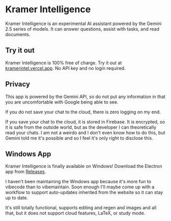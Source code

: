 # Kramer Intelligence

Kramer Intelligence is an experimental AI assistant powered by the Gemini 2.5 series of models. It can answer questions, assist with tasks, and read documents.

## Try it out

Kramer Intelligence is 100% free of charge. Try it out at [kramerintel.vercel.app](https://kramerintel.vercel.app). No API key and no login required.

## Privacy

This app is powered by the Gemini API, so do not put any information in that you are uncomfortable with Google being able to see.

If you do not save your chat to the cloud, there is zero logging on my end.

If you save your chat to the cloud, it is stored in Firebase. It is encrypted, so it is safe from the outside world, but as the developer I can theoretically read your chats. I am not a weirdo and I don't even know how to do this, but Gemini told me it's possible and so I feel it's only right to disclose this.

## Windows App

Kramer Intelligence is finally available on Windows! Download the Electron app from [Releases](../../releases).

I haven't been maintaining the Windows app because it's more fun to vibecode than to vibemaintain. Soon enough I'll maybe come up with a workflow to support auto-updates inherited from the website so it can stay up to date.

It's still totally functional, supports editing and regen and images and all that, but it does not support cloud features, LaTeX, or study mode.
